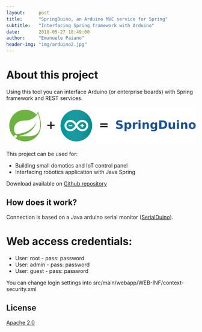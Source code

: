 ```yaml
---
layout:     post
title:      "SpringDuino, an Arduino MVC service for Spring"
subtitle:   "Interfacing Spring framework with Arduino"
date:       2018-05-27 18:49:00
author:     "Emanuele Paiano"
header-img: "img/arduino2.jpg"
---
```


<h1 class="section-heading">About this project</h1>
Using this tool you can interface Arduino (or enterprise boards) with Spring framework and REST services.

![alt tag](https://github.com/emanuelepaiano/SpringDuino/blob/master/springduino.png?raw=true)

This project can be used for:
<ul>
<li>Building small domotics and IoT control panel</li>
<li>Interfacing robotics application with Java Spring</li>
</ul>

Download available on <a href="https://github.com/emanuelepaiano/SpringDuino">Github repository</a>

<h2 class="section-heading">How does it work?</h2>
Connection is based on a Java arduino serial monitor (<a href="https://github.com/emanuelepaiano/serialduino">SerialDuino</a>).


<h1 class="section-heading">Web access credentials:</h1>
<ul>
<li>User: root - pass: password</li>
<li>User: admin - pass: password</li>
<li>User: guest - pass: password</li>
</ul>

You can change login settings into src/main/webapp/WEB-INF/context-security.xml
 

<h2 class="section-heading">License</h2>
<a href="http://www.apache.org/licenses/LICENSE-2.0">Apache 2.0</a>
